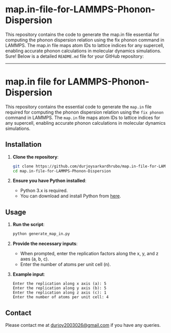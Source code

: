 # map.in-file-for-LAMMPS-Phonon-Dispersion
This repository contains the code to generate the map.in file essential for computing the phonon dispersion relation using the fix phonon command in LAMMPS. The map.in file maps atom IDs to lattice indices for any supercell, enabling accurate phonon calculations in molecular dynamics simulations.
Sure! Below is a detailed `README.md` file for your GitHub repository:

---

# map.in file for LAMMPS-Phonon-Dispersion

This repository contains the essential code to generate the `map.in` file required for computing the phonon dispersion relation using the `fix phonon` command in LAMMPS. The `map.in` file maps atom IDs to lattice indices for any supercell, enabling accurate phonon calculations in molecular dynamics simulations.

## Installation

1. **Clone the repository**:
    ```sh
    git clone https://github.com/durjoysarkardhrubo/map.in-file-for-LAMMPS-Phonon-Dispersion.git
    cd map.in-file-for-LAMMPS-Phonon-Dispersion
    ```

2. **Ensure you have Python installed**:
    - Python 3.x is required.
    - You can download and install Python from [here](https://www.python.org/downloads/).

## Usage

1. **Run the script**:
    ```sh
    python generate_map_in.py
    ```

2. **Provide the necessary inputs**:
    - When prompted, enter the replication factors along the x, y, and z axes (a, b, c).
    - Enter the number of atoms per unit cell (n).

3. **Example input**:
    ```
    Enter the replication along x axis (a): 5
    Enter the replication along y axis (b): 5
    Enter the replication along z axis (c): 1
    Enter the number of atoms per unit cell: 4
    ```
## Contact

Please contact me at [durjoy2003026@gmail.com](mailto:durjoy2003026@gmail.com) if you have any queries.
